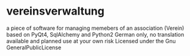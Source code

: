 # vereinsverwaltung
a piece of software for managing memebers of an association (Verein) based on PyQt4, SqlAlchemy and Python2
German only, no translation available and planned
use at your own risk
Licensed under the Gnu GeneralPublicLicense
